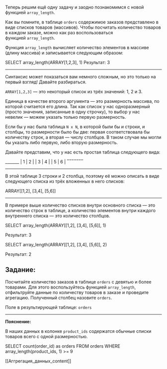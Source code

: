 Теперь решим ещё одну задачу и заодно познакомимся с новой функцией `array_length`.

Как вы помните, в таблице `orders` содержимое заказов представлено в виде списков товаров (массивов). Чтобы посчитать количество товаров в каждом заказе, можно как раз воспользоваться функцией `array_length`.

Функция `array_length` вычисляет количество элементов в массиве (длину массива) и записывается следующим образом:

SELECT array_length(ARRAY[1,2,3], 1) Результат: 3

---

Синтаксис может показаться вам немного сложным, но это только на первый взгляд! Давайте разбираться. 

`ARRAY[1,2,3]` — это некоторый список из трёх значений: 1, 2 и 3.

Единица в качестве второго аргумента — это размерность массива, по которой считается его длина. Так как список у нас одноразмерный (просто значения, записанные в одну строчку), то выбор у нас невелик — можем указать только первую размерность.

Если бы у нас была таблица `N x N`, в которой были бы и строки, и столбцы, то размерности было бы две: первая соответствовала бы количеству строк, а вторая — числу столбцов. В таком случае мы могли бы указать либо первую, либо вторую размерность.

Давайте представим, что у нас есть простая таблица следующего вида:

_______ | 1 | 2 | | 3 | 4 | | 5 | 6 | ‾‾‾‾‾‾‾

---

В этой таблице 3 строки и 2 столбца, поэтому её можно описать в виде следующего списка из трёх вложенных в него списков:

ARRAY[[1,2], [3,4], [5,6]]

---

В примере выше количество списков внутри основного списка — это количество строк в таблице, а количество элементов внутри каждого внутреннего списка — это количество столбцов.

SELECT array_length(ARRAY[[1,2], [3,4], [5,6]], 1)

Результат:
3

SELECT array_length(ARRAY[[1,2], [3,4], [5,6]], 2)

Результат:
2

## **Задание:**

Посчитайте количество заказов в таблице `orders` с девятью и более товарами. Для этого воспользуйтесь функцией `array_length`, отфильтруйте данные по количеству товаров в заказе и проведите агрегацию. Полученный столбец назовите `orders`.

Поле в результирующей таблице: `orders`

---

**Пояснение:**

В наших данных в колонке `product_ids` содержатся обычные списки товаров всего с одной размерностью.

SELECT count(order_id) as orders
FROM   orders
WHERE  array_length(product_ids, 1) >= 9

[[Аггрегация_данных_content]]